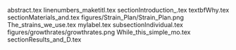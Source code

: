 abstract.tex
linenumbers_maketitl.tex
sectionIntroduction_.tex
textbfWhy.tex
sectionMaterials_and.tex
figures/Strain_Plan/Strain_Plan.png
The_strains_we_use.tex
mylabel.tex
subsectionIndividual.tex
figures/growthrates/growthrates.png
While_this_simple_mo.tex
sectionResults_and_D.tex
